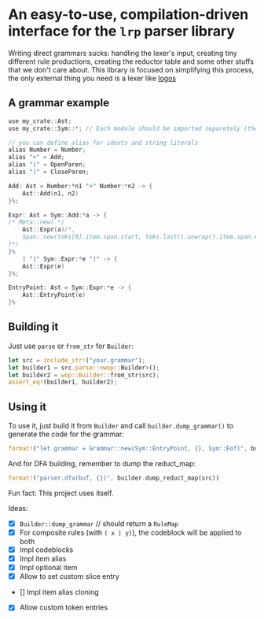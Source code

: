 #  An easy-to-use, compilation-driven interface for the `lrp` parser library
Writing direct grammars sucks: handling the lexer's input, creating tiny different rule productions, creating the reductor table and some other stuffs that we don't care about. This library is focused on simplifying this process, the only external thing you need is a lexer like [logos](https://crates.io/crates/logos)

## A grammar example
```cpp
use my_crate::Ast;
use my_crate::Sym::*; // Each module should be imported separetely (there's no { } support yet)

// you can define alias for idents and string literals
alias Number = Number;
alias "+" = Add;
alias "(" = OpenParen;
alias ")" = CloseParen;

Add: Ast = Number:*n1 "+" Number:*n2 -> {
    Ast::Add(n1, n2)
}%;

Expr: Ast = Sym::Add:*a -> {
/* Meta::new( */
    Ast::Expr(a)/*,
    Span::new(toks[0].item.span.start, toks.last().unwrap().item.span.end)
)*/
}%
    | "(" Sym::Expr:*e ")" -> {
    Ast::Expr(e)
}%;

EntryPoint: Ast = Sym::Expr:*e -> {
    Ast::EntryPoint(e)
}%
```

## Building it
Just use `parse` or `from_str` for `Builder`:
```rs
let src = include_str!("your.grammar");
let builder1 = src.parse::<wop::Builder>();
let builder2 = wop::Builder::from_str(src);
assert_eq!(builder1, builder2);
```

## Using it
To use it, just build it from `Builder` and call `builder.dump_grammar()` to generate the code for the grammar:
```rs
format!("let grammar = Grammar::new(Sym::EntryPoint, {}, Sym::Eof)", builder.dump_grammar(src)) // `src` is the source code for the grammar we used above
```

And for DFA building, remember to dump the reduct_map:
```rs
format!("parser.dfa(buf, {})", builder.dump_reduct_map(src))
```

Fun fact: This project uses itself.

Ideas:
- [x] `Builder::dump_grammar` // should return a `RuleMap`
- [x] For composite rules (with `( x | y)`), the codeblock will be applied to both
- [x] Impl codeblocks
- [x] Impl item alias
- [x] Impl optional item
- [x] Allow to set custom slice entry
- [] Impl item alias cloning
- [x] Allow custom token entries
